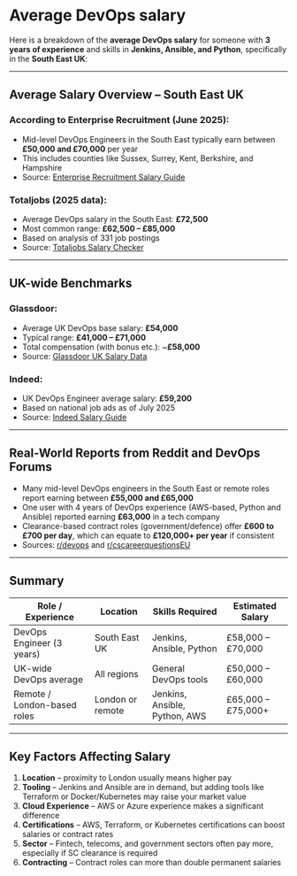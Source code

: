 # Average DevOps salary

Here is a breakdown of the **average DevOps salary** for someone with **3 years of experience** and skills in **Jenkins, Ansible, and Python**, specifically in the **South East UK**:

---

## Average Salary Overview – South East UK

### According to Enterprise Recruitment (June 2025):

* Mid-level DevOps Engineers in the South East typically earn between **£50,000 and £70,000** per year
* This includes counties like Sussex, Surrey, Kent, Berkshire, and Hampshire
* Source: [Enterprise Recruitment Salary Guide](https://www.enterpriserecruitment.com/salary-guides/salary-guides/devops-engineer-salaries-june-2025)

### Totaljobs (2025 data):

* Average DevOps salary in the South East: **£72,500**
* Most common range: **£62,500 – £85,000**
* Based on analysis of 331 job postings
* Source: [Totaljobs Salary Checker](https://www.totaljobs.com/salary-checker/average-devops-engineer-salary-south-east)

---

## UK-wide Benchmarks

### Glassdoor:

* Average UK DevOps base salary: **£54,000**
* Typical range: **£41,000 – £71,000**
* Total compensation (with bonus etc.): \~**£58,000**
* Source: [Glassdoor UK Salary Data](https://www.glassdoor.co.uk/Salaries/united-kingdom-mid-level-devops-engineer-salary-SRCH_IL.0,14_KO15,40.htm)

### Indeed:

* UK DevOps Engineer average salary: **£59,200**
* Based on national job ads as of July 2025
* Source: [Indeed Salary Guide](https://uk.indeed.com/career/devops-engineer/salaries)

---

## Real-World Reports from Reddit and DevOps Forums

* Many mid-level DevOps engineers in the South East or remote roles report earning between **£55,000 and £65,000**
* One user with 4 years of DevOps experience (AWS-based, Python and Ansible) reported earning **£63,000** in a tech company
* Clearance-based contract roles (government/defence) offer **£600 to £700 per day**, which can equate to **£120,000+ per year** if consistent
* Sources: [r/devops](https://www.reddit.com/r/devops) and [r/cscareerquestionsEU](https://www.reddit.com/r/cscareerquestionsEU)

---

## Summary

| Role / Experience           | Location         | Skills Required               | Estimated Salary   |
| --------------------------- | ---------------- | ----------------------------- | ------------------ |
| DevOps Engineer (3 years)   | South East UK    | Jenkins, Ansible, Python      | £58,000 – £70,000  |
| UK-wide DevOps average      | All regions      | General DevOps tools          | £50,000 – £60,000  |
| Remote / London-based roles | London or remote | Jenkins, Ansible, Python, AWS | £65,000 – £75,000+ |

---

## Key Factors Affecting Salary

1. **Location** – proximity to London usually means higher pay
2. **Tooling** – Jenkins and Ansible are in demand, but adding tools like Terraform or Docker/Kubernetes may raise your market value
3. **Cloud Experience** – AWS or Azure experience makes a significant difference
4. **Certifications** – AWS, Terraform, or Kubernetes certifications can boost salaries or contract rates
5. **Sector** – Fintech, telecoms, and government sectors often pay more, especially if SC clearance is required
6. **Contracting** – Contract roles can more than double permanent salaries
